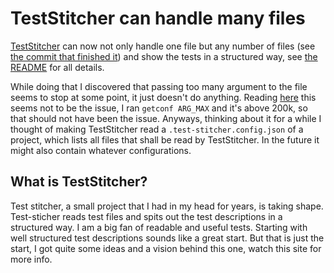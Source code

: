 # TestStitcher can handle many files

[TestStitcher][3] can now not only handle one file but any number of files
(see [the commit that finished it][1]) and show the tests in a structured way, 
see [the README][2] for all details.

While doing that I discovered that passing too many argument to the file seems
to stop at some point, it just doesn't do anything. Reading [here][4] this seems
not to be the issue, I ran `getconf ARG_MAX` and it's above 200k, 
so that should not have been the issue.
Anyways, thinking about it for a while I thought of making TestStitcher read a 
`.test-stitcher.config.json` of a project, which lists all files that shall be read by TestStitcher. 
In the future it might also contain whatever configurations.

## What is TestStitcher?
Test stitcher, a small project that I had in my head for years, is taking shape.
Test-sticher reads test files and spits out the test descriptions in a structured 
way. I am a big fan of readable and useful tests. Starting with well structured
test descriptions sounds like a great start. But that is just the start, I got
quite some ideas and a vision behind this one, watch this site for more info.

[1]: https://github.com/wolframkriesing/test-stitcher/commit/c885965fe81529e38a0577d76f87f5faa74191e1
[2]: https://github.com/wolframkriesing/test-stitcher#test-stitcher
[3]: https://github.com/wolframkriesing/test-stitcher
[4]: https://www.in-ulm.de/~mascheck/various/argmax/